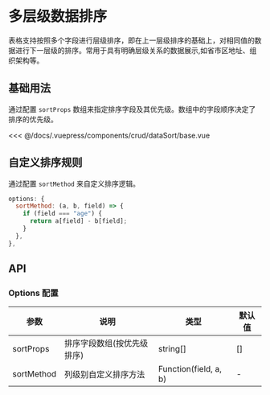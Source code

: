 # 多层级数据排序

表格支持按照多个字段进行层级排序，即在上一层级排序的基础上，对相同值的数据进行下一层级的排序。常用于具有明确层级关系的数据展示,如省市区地址、组织架构等。

## 基础用法

通过配置 `sortProps` 数组来指定排序字段及其优先级。数组中的字段顺序决定了排序的优先级。

<ClientOnly>
<common-code-format>
  <crud-dataSort-base slot="source"></crud-dataSort-base>
  
<<< @/docs/.vuepress/components/crud/dataSort/base.vue
</common-code-format>
</ClientOnly>

## 自定义排序规则

通过配置 `sortMethod` 来自定义排序逻辑。

```js
options: {
  sortMethod: (a, b, field) => {
    if (field === "age") {
      return a[field] - b[field];
    }
  },
},
```

## API

### Options 配置

| 参数       | 说明                       | 类型                  | 默认值 |
| ---------- | -------------------------- | --------------------- | ------ |
| sortProps  | 排序字段数组(按优先级排序) | string[]              | []     |
| sortMethod | 列级别自定义排序方法       | Function(field, a, b) | -      |

